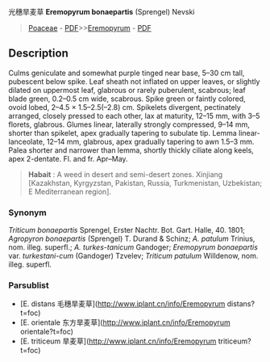 光穗旱麦草 **Eremopyrum bonaepartis** (Sprengel) Nevski

> [Poaceae](http://www.iplant.cn/info/Poaceae?t=foc) - [PDF](http://www.iplant.cn/foc/pdf/Poaceae.pdf)>>[Eremopyrum](http://www.iplant.cn/info/Eremopyrum?t=foc) - [PDF](http://www.iplant.cn/foc/pdf/Eremopyrum.pdf)

## Description

Culms geniculate and somewhat purple tinged near base, 5–30 cm tall, pubescent below spike. Leaf sheath not inflated on upper leaves, or slightly dilated on uppermost leaf, glabrous or rarely puberulent, scabrous; leaf blade green, 0.2–0.5 cm wide, scabrous. Spike green or faintly colored, ovoid lobed, 2–4.5 × 1.5–2.5(–2.8) cm. Spikelets divergent, pectinately arranged, closely pressed to each other, lax at maturity, 12–15 mm, with 3–5 florets, glabrous. Glumes linear, laterally strongly compressed, 9–14 mm, shorter than spikelet, apex gradually tapering to subulate tip. Lemma linear-lanceolate, 12–14 mm, glabrous, apex gradually tapering to awn 1.5–3 mm. Palea shorter and narrower than lemma, shortly thickly ciliate along keels, apex 2-dentate. Fl. and fr. Apr–May.

> **Habait** : 
> A weed in desert and semi-desert zones. Xinjiang [Kazakhstan, Kyrgyzstan, Pakistan, Russia, Turkmenistan, Uzbekistan; E Mediterranean region].

### Synonym
*Triticum bonaepartis* Sprengel, Erster Nachtr. Bot. Gart. Halle, 40. 1801; *Agropyron bonaepartis* (Sprengel) T. Durand & Schinz; *A. patulum* Trinius, nom. illeg. superfl.; *A. turkes-tanicum* Gandoger; *Eremopyrum bonaepartis* var. *turkestani-cum* (Gandoger) Tzvelev; *Triticum patulum* Willdenow, nom. illeg. superfl.

### Parsublist

* [E.  distans  毛穗旱麦草](http://www.iplant.cn/info/Eremopyrum distans?t=foc)
* [E.  orientale  东方旱麦草](http://www.iplant.cn/info/Eremopyrum orientale?t=foc)
* [E.  triticeum  旱麦草](http://www.iplant.cn/info/Eremopyrum triticeum?t=foc)
